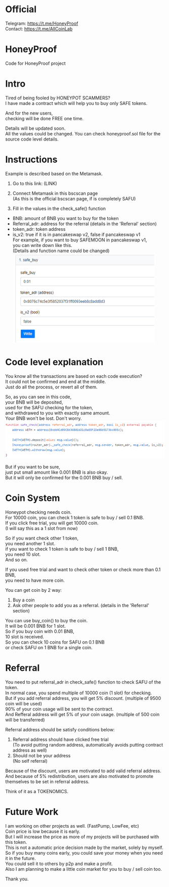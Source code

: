 # Official
Telegram: https://t.me/HoneyProof  
Contact: https://t.me/AllCoinLab

# HoneyProof
Code for HoneyProof project

# Intro
Tired of being fooled by HONEYPOT SCAMMERS?  
I have made a contract which will help you to buy only SAFE tokens.

And for the new users,  
checking will be done FREE one time.

Details will be updated soon.  
All the values could be changed.
You can check honeyproof.sol file for the source code level details.  

# Instructions  

Example is described based on the Metamask.
1. Go to this link:
(LINK)

2. Connect Metamask in this bscscan page  
(As this is the official bscscan page, if is completely SAFU)

3. Fill in the values in the check_safe() function
- BNB: amount of BNB you want to buy for the token
- Referral_adr: address for the referral (details in the 'Referral' section)
- token_adr: token address
- is_v2: true if it is in pancakeswap v2, false if pancakeswap v1  
For example, if you want to buy SAFEMOON in pancakeswap v1,  
you can write down like this.  
(Details and function name could be changed)  
![plot](./res/safe_buy_good.PNG)

# Code level explanation
You know all the transactions are based on each code execution?  
It could not be confirmed and end at the middle.  
Just do all the process, or revert all of them.


So, as you can see in this code,  
your BNB will be deposited,  
used for the SAFU checking for the token,  
and withdrawed to you with exactly same amount.  
Your BNB won't be lost. Don't worry.
![plot](./res/safe_depowith.PNG)

But if you want to be sure,  
just put small amount like 0.001 BNB is also okay.  
But it will only be confirmed for the 0.001 BNB buy / sell.

# Coin System
Honeypot checking needs coin.  
For 10000 coin, you can check 1 token is safe to buy / sell 0.1 BNB.  
If you click free trial, you will get 10000 coin.  
(I will say this as a 1 slot from now)

So if you want check other 1 token,  
you need another 1 slot.  
if you want to check 1 token is safe to buy / sell 1 BNB,  
you need 10 slot.  
And so on.

If you used free trial and want to check other token or check more than 0.1 BNB,  
you need to have more coin.

You can get coin by 2 way:  
1. Buy a coin  
2. Ask other people to add you as a referral. (details in the 'Referral' section)

You can use buy_coin() to buy the coin.  
It will be 0.001 BNB for 1 slot.  
So if you buy coin with 0.01 BNB,  
10 slot is received.  
So you can check 10 coins for SAFU on 0.1 BNB  
or check SAFU on 1 BNB for a single coin.  

# Referral
You need to put referral_adr in check_safe() function to check SAFU of the token.  
In normal case, you spend multiple of 10000 coin (1 slot) for checking.  
But if you add referral address, you will get 5% discount. (multiple of 9500 coin will be used)  
90% of your coin usage will be sent to the contract.  
And Refferal address will get 5% of your coin usage. (multiple of 500 coin will be transferred)  

Referral address should be satisfy conditions below:  
1. Referral address should have clicked free trial  
(To avoid putting random address, automatically avoids putting contract address as well)  
2. Should not be your address  
(No self referral)

Because of the discount, users are motivated to add valid referral address.  
And because of 5% redistribution, users are also motivated to promote themselves to be set in referral address.  

Think of it as a TOKENOMICS.

# Future Work
I am working on other projects as well. (FastPump, LowFee, etc)  
Coin price is low because it is early.  
But I will increase the price as more of my projects will be purchased with this token.  
This is not a automatic price decision made by the market, solely by myself.  
So if you buy many coins early, you could save your money when you need it in the future.  
You could sell it to others by p2p and make a profit.  
Also I am planning to make a little coin market for you to buy / sell coin too.  

Thank you.
